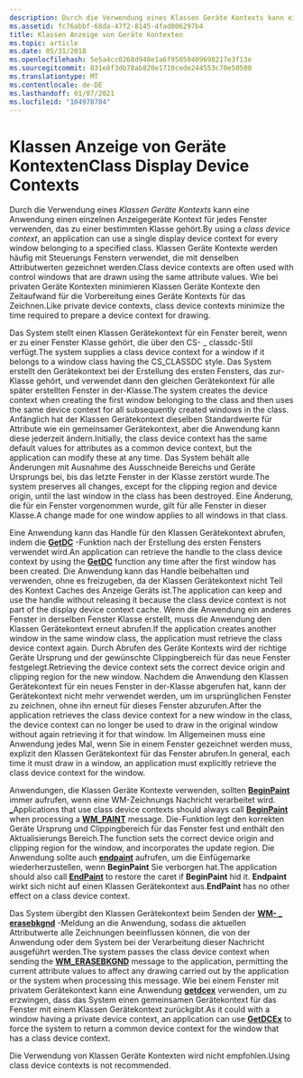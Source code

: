 ```yaml
---
description: Durch die Verwendung eines Klassen Geräte Kontexts kann eine Anwendung einen einzelnen Anzeigegeräte Kontext für jedes Fenster verwenden, das zu einer bestimmten Klasse gehört.
ms.assetid: fc76abbf-68da-47f2-8145-4fad806297b4
title: Klassen Anzeige von Geräte Kontexten
ms.topic: article
ms.date: 05/31/2018
ms.openlocfilehash: 5e5a4cc0268d948e1a6f95050409698217e3f13e
ms.sourcegitcommit: 831e8f3db78ab820e1710cede244553c70e50500
ms.translationtype: MT
ms.contentlocale: de-DE
ms.lasthandoff: 01/07/2021
ms.locfileid: "104978784"
---
```

# <a name="class-display-device-contexts"></a><span data-ttu-id="93667-103">Klassen Anzeige von Geräte Kontexten</span><span class="sxs-lookup"><span data-stu-id="93667-103">Class Display Device Contexts</span></span>

<span data-ttu-id="93667-104">Durch die Verwendung eines *Klassen Geräte Kontexts* kann eine Anwendung einen einzelnen Anzeigegeräte Kontext für jedes Fenster verwenden, das zu einer bestimmten Klasse gehört.</span><span class="sxs-lookup"><span data-stu-id="93667-104">By using a *class device context*, an application can use a single display device context for every window belonging to a specified class.</span></span> <span data-ttu-id="93667-105">Klassen Geräte Kontexte werden häufig mit Steuerungs Fenstern verwendet, die mit denselben Attributwerten gezeichnet werden.</span><span class="sxs-lookup"><span data-stu-id="93667-105">Class device contexts are often used with control windows that are drawn using the same attribute values.</span></span> <span data-ttu-id="93667-106">Wie bei privaten Geräte Kontexten minimieren Klassen Geräte Kontexte den Zeitaufwand für die Vorbereitung eines Geräte Kontexts für das Zeichnen.</span><span class="sxs-lookup"><span data-stu-id="93667-106">Like private device contexts, class device contexts minimize the time required to prepare a device context for drawing.</span></span>

<span data-ttu-id="93667-107">Das System stellt einen Klassen Gerätekontext für ein Fenster bereit, wenn er zu einer Fenster Klasse gehört, die über den CS- \_ classdc-Stil verfügt.</span><span class="sxs-lookup"><span data-stu-id="93667-107">The system supplies a class device context for a window if it belongs to a window class having the CS\_CLASSDC style.</span></span> <span data-ttu-id="93667-108">Das System erstellt den Gerätekontext bei der Erstellung des ersten Fensters, das zur-Klasse gehört, und verwendet dann den gleichen Gerätekontext für alle später erstellten Fenster in der-Klasse.</span><span class="sxs-lookup"><span data-stu-id="93667-108">The system creates the device context when creating the first window belonging to the class and then uses the same device context for all subsequently created windows in the class.</span></span> <span data-ttu-id="93667-109">Anfänglich hat der Klassen Gerätekontext dieselben Standardwerte für Attribute wie ein gemeinsamer Gerätekontext, aber die Anwendung kann diese jederzeit ändern.</span><span class="sxs-lookup"><span data-stu-id="93667-109">Initially, the class device context has the same default values for attributes as a common device context, but the application can modify these at any time.</span></span> <span data-ttu-id="93667-110">Das System behält alle Änderungen mit Ausnahme des Ausschneide Bereichs und Geräte Ursprungs bei, bis das letzte Fenster in der Klasse zerstört wurde.</span><span class="sxs-lookup"><span data-stu-id="93667-110">The system preserves all changes, except for the clipping region and device origin, until the last window in the class has been destroyed.</span></span> <span data-ttu-id="93667-111">Eine Änderung, die für ein Fenster vorgenommen wurde, gilt für alle Fenster in dieser Klasse.</span><span class="sxs-lookup"><span data-stu-id="93667-111">A change made for one window applies to all windows in that class.</span></span>

<span data-ttu-id="93667-112">Eine Anwendung kann das Handle für den Klassen Gerätekontext abrufen, indem die [**GetDC**](/windows/desktop/api/Winuser/nf-winuser-getdc) -Funktion nach der Erstellung des ersten Fensters verwendet wird.</span><span class="sxs-lookup"><span data-stu-id="93667-112">An application can retrieve the handle to the class device context by using the [**GetDC**](/windows/desktop/api/Winuser/nf-winuser-getdc) function any time after the first window has been created.</span></span> <span data-ttu-id="93667-113">Die Anwendung kann das Handle beibehalten und verwenden, ohne es freizugeben, da der Klassen Gerätekontext nicht Teil des Kontext Caches des Anzeige Geräts ist.</span><span class="sxs-lookup"><span data-stu-id="93667-113">The application can keep and use the handle without releasing it because the class device context is not part of the display device context cache.</span></span> <span data-ttu-id="93667-114">Wenn die Anwendung ein anderes Fenster in derselben Fenster Klasse erstellt, muss die Anwendung den Klassen Gerätekontext erneut abrufen.</span><span class="sxs-lookup"><span data-stu-id="93667-114">If the application creates another window in the same window class, the application must retrieve the class device context again.</span></span> <span data-ttu-id="93667-115">Durch Abrufen des Geräte Kontexts wird der richtige Geräte Ursprung und der gewünschte Clippingbereich für das neue Fenster festgelegt.</span><span class="sxs-lookup"><span data-stu-id="93667-115">Retrieving the device context sets the correct device origin and clipping region for the new window.</span></span> <span data-ttu-id="93667-116">Nachdem die Anwendung den Klassen Gerätekontext für ein neues Fenster in der-Klasse abgerufen hat, kann der Gerätekontext nicht mehr verwendet werden, um im ursprünglichen Fenster zu zeichnen, ohne ihn erneut für dieses Fenster abzurufen.</span><span class="sxs-lookup"><span data-stu-id="93667-116">After the application retrieves the class device context for a new window in the class, the device context can no longer be used to draw in the original window without again retrieving it for that window.</span></span> <span data-ttu-id="93667-117">Im Allgemeinen muss eine Anwendung jedes Mal, wenn Sie in einem Fenster gezeichnet werden muss, explizit den Klassen Gerätekontext für das Fenster abrufen.</span><span class="sxs-lookup"><span data-stu-id="93667-117">In general, each time it must draw in a window, an application must explicitly retrieve the class device context for the window.</span></span>

<span data-ttu-id="93667-118">Anwendungen, die Klassen Geräte Kontexte verwenden, sollten [**BeginPaint**](/windows/desktop/api/Winuser/nf-winuser-beginpaint) immer aufrufen, wenn eine WM-Zeichnungs Nachricht verarbeitet wird. [**\_**](wm-paint.md)</span><span class="sxs-lookup"><span data-stu-id="93667-118">Applications that use class device contexts should always call [**BeginPaint**](/windows/desktop/api/Winuser/nf-winuser-beginpaint) when processing a [**WM\_PAINT**](wm-paint.md) message.</span></span> <span data-ttu-id="93667-119">Die-Funktion legt den korrekten Geräte Ursprung und Clippingbereich für das Fenster fest und enthält den Aktualisierungs Bereich.</span><span class="sxs-lookup"><span data-stu-id="93667-119">The function sets the correct device origin and clipping region for the window, and incorporates the update region.</span></span> <span data-ttu-id="93667-120">Die Anwendung sollte auch [**endpaint**](/windows/desktop/api/Winuser/nf-winuser-endpaint) aufrufen, um die Einfügemarke wiederherzustellen, wenn **BeginPaint** Sie verborgen hat.</span><span class="sxs-lookup"><span data-stu-id="93667-120">The application should also call [**EndPaint**](/windows/desktop/api/Winuser/nf-winuser-endpaint) to restore the caret if **BeginPaint** hid it.</span></span> <span data-ttu-id="93667-121">**Endpaint** wirkt sich nicht auf einen Klassen Gerätekontext aus.</span><span class="sxs-lookup"><span data-stu-id="93667-121">**EndPaint** has no other effect on a class device context.</span></span>

<span data-ttu-id="93667-122">Das System übergibt den Klassen Gerätekontext beim Senden der [**WM- \_ erasebkgnd**](../winmsg/wm-erasebkgnd.md) -Meldung an die Anwendung, sodass die aktuellen Attributwerte alle Zeichnungen beeinflussen können, die von der Anwendung oder dem System bei der Verarbeitung dieser Nachricht ausgeführt werden.</span><span class="sxs-lookup"><span data-stu-id="93667-122">The system passes the class device context when sending the [**WM\_ERASEBKGND**](../winmsg/wm-erasebkgnd.md) message to the application, permitting the current attribute values to affect any drawing carried out by the application or the system when processing this message.</span></span> <span data-ttu-id="93667-123">Wie bei einem Fenster mit privatem Gerätekontext kann eine Anwendung [**getdcex**](/windows/desktop/api/Winuser/nf-winuser-getdcex) verwenden, um zu erzwingen, dass das System einen gemeinsamen Gerätekontext für das Fenster mit einem Klassen Gerätekontext zurückgibt.</span><span class="sxs-lookup"><span data-stu-id="93667-123">As it could with a window having a private device context, an application can use [**GetDCEx**](/windows/desktop/api/Winuser/nf-winuser-getdcex) to force the system to return a common device context for the window that has a class device context.</span></span>

<span data-ttu-id="93667-124">Die Verwendung von Klassen Geräte Kontexten wird nicht empfohlen.</span><span class="sxs-lookup"><span data-stu-id="93667-124">Using class device contexts is not recommended.</span></span>

 

 
